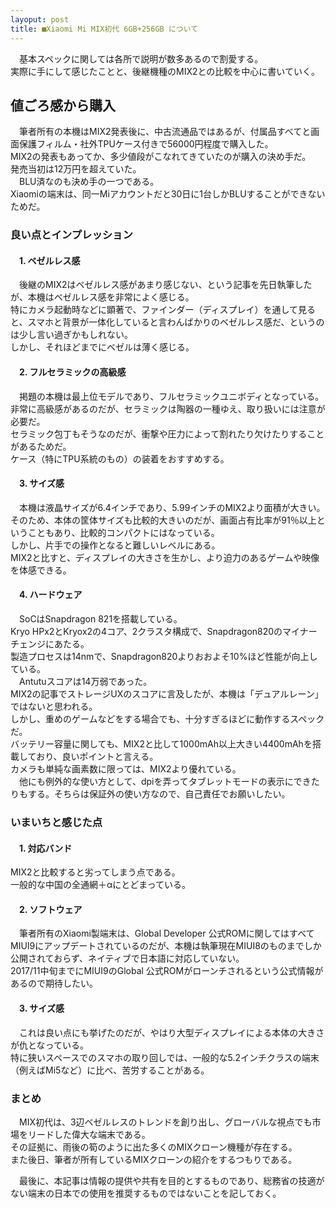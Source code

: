 ```yaml
---
layoput: post
title: ■Xiaomi Mi MIX初代 6GB+256GB について
---
```


　基本スペックに関しては各所で説明が数多あるので割愛する。  
 実際に手にして感じたことと、後継機種のMIX2との比較を中心に書いていく。  
 
 
## **値ごろ感から購入**
 　筆者所有の本機はMIX2発表後に、中古流通品ではあるが、付属品すべてと画面保護フィルム・社外TPUケース付きで56000円程度で購入した。  
MIX2の発表もあってか、多少値段がこなれてきていたのが購入の決め手だ。  
発売当初は12万円を超えていた。  
　BLU済なのも決め手の一つである。  
Xiaomiの端末は、同一Miアカウントだと30日に1台しかBLUすることができないためだ。   

### **良い点とインプレッション**

#### 　1. ベゼルレス感
　後継のMIX2はベゼルレス感があまり感じない、という記事を先日執筆したが、本機はベゼルレス感を非常によく感じる。  
 特にカメラ起動時などに顕著で、ファインダー（ディスプレイ）を通して見ると、スマホと背景が一体化していると言わんばかりのベゼルレス感だ、というのは少し言い過ぎかもしれない。  
 しかし、それほどまでにベゼルは薄く感じる。  

#### 　2. フルセラミックの高級感
　掲題の本機は最上位モデルであり、フルセラミックユニボディとなっている。  
 非常に高級感があるのだが、セラミックは陶器の一種ゆえ、取り扱いには注意が必要だ。  
 セラミック包丁もそうなのだが、衝撃や圧力によって割れたり欠けたりすることがあるためだ。  
 ケース（特にTPU系統のもの）の装着をおすすめする。  

#### 　3. サイズ感
　本機は液晶サイズが6.4インチであり、5.99インチのMIX2より面積が大きい。  
そのため、本体の筐体サイズも比較的大きいのだが、画面占有比率が91％以上ということもあり、比較的コンパクトにはなっている。  
しかし、片手での操作となると難しいレベルにある。  
MIX2と比すと、ディスプレイの大きさを生かし、より迫力のあるゲームや映像を体感できる。  

 
#### 　4. ハードウェア
　SoCはSnapdragon 821を搭載している。  
 Kryo HPx2とKryox2の4コア、2クラスタ構成で、Snapdragon820のマイナーチェンジにあたる。  
 製造プロセスは14nmで、Snapdragon820よりおおよそ10%ほど性能が向上している。  
　Antutuスコアは14万弱であった。  
MIX2の記事でストレージUXのスコアに言及したが、本機は「デュアルレーン」ではないと思われる。  
しかし、重めのゲームなどをする場合でも、十分すぎるほどに動作するスペックだ。  
バッテリー容量に関しても、MIX2と比して1000mAh以上大きい4400mAhを搭載しており、良いポイントと言える。  
カメラも単純な画素数に限っては、MIX2より優れている。  
　他にも例外的な使い方として、dpiを弄ってタブレットモードの表示にできたりもする。そちらは保証外の使い方なので、自己責任でお願いしたい。  




### **いまいちと感じた点**

#### 　1. 対応バンド
MIX2と比較すると劣ってしまう点である。  
一般的な中国の全通網＋αにとどまっている。  
 
#### 　2. ソフトウェア
　筆者所有のXiaomi製端末は、Global Developer 公式ROMに関してはすべてMIUI9にアップデートされているのだが、本機は執筆現在MIUI8のものまでしか公開されておらず、ネイティブで日本語に対応していない。  
 2017/11中旬までにMIUI9のGlobal 公式ROMがローンチされるという公式情報があるので期待したい。  
 
#### 　3. サイズ感
　これは良い点にも挙げたのだが、やはり大型ディスプレイによる本体の大きさが仇となっている。  
 特に狭いスペースでのスマホの取り回しでは、一般的な5.2インチクラスの端末（例えばMi5など）に比べ、苦労することがある。  
 
 
### **まとめ**
　MIX初代は、3辺ベゼルレスのトレンドを創り出し、グローバルな視点でも市場をリードした偉大な端末である。  
 その証拠に、雨後の筍のように出た多くのMIXクローン機種が存在する。  
また後日、筆者が所有しているMIXクローンの紹介をするつもりである。   


　最後に、本記事は情報の提供や共有を目的とするものであり、総務省の技適がない端末の日本での使用を推奨するものではないことを記しておく。
